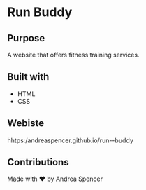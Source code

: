 # Run Buddy

## Purpose
A website that offers fitness training services.

## Built with
* HTML
* CSS

## Webiste 
hhtps:/andreaspencer.github.io/run--buddy

## Contributions
Made with ❤️ by Andrea Spencer
